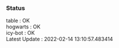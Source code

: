 ### Status


table : OK  
hogwarts : OK  
icy-bot : OK  
Latest Update : 2022-02-14 13:10:57.483414
